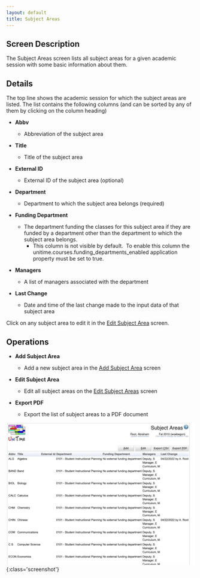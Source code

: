 ```yaml
---
layout: default
title: Subject Areas
---
```



## Screen Description

The Subject Areas screen lists all subject areas for a given academic session with some basic information about them.

## Details

The top line shows the academic session for which the subject areas are listed. The list contains the following columns (and can be sorted by any of them by clicking on the column heading)

* **Abbv**
	* Abbreviation of the subject area

* **Title**
	* Title of the subject area

* **External ID**
	* External ID of the subject area (optional)

* **Department**
	* Department to which the subject area belongs (required)

* **Funding Department**
	* The department funding the classes for this subject area if they are funded by a department other than the department to which the subject area belongs.
		* This column is not visible by default.  To enable this column the unitime.courses.funding_departments_enabled application property must be set to true.

* **Managers**
	* A list of managers associated with the department

* **Last Change**
	* Date and time of the last change made to the input data of that subject area

Click on any subject area to edit it in the [Edit Subject Area](edit-subject-area) screen.

## Operations

* **Add Subject Area**
	* Add a new subject area in the [Add Subject Area](add-subject-area) screen

* **Edit Subject Area**
	* Edit all subject areas on the [Edit Subject Areas](edit-subject-areas) screen

* **Export PDF**
	* Export the list of subject areas to a PDF document


![Subject Areas](images/subject-areas-1.png){:class='screenshot'}
